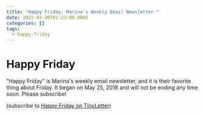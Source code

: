 ```yaml
---
title: "Happy Friday: Marina's Weekly Email Newsletter "
date: 2022-04-30T01:23:00.000Z
categories: []
tags:
  - happy-friday
---
```

# Happy Friday

"Happy Friday" is Marina's weekly email newsletter, and it is their favorite thing about Friday. It began on May 25, 2018 and will not be ending any time soon. Please subscribe! 

(subscribe to [Happy Friday on TinyLetter](http://tinyletter.com/mtinone))